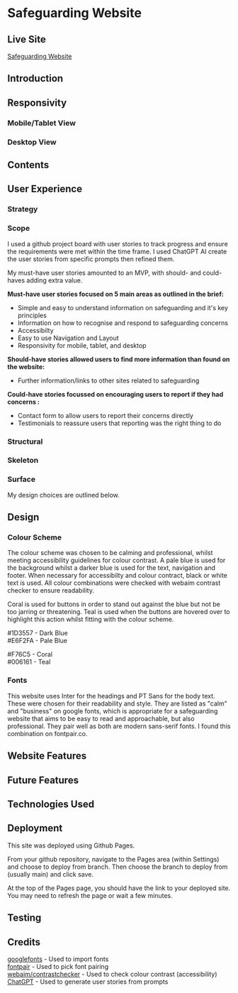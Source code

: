 # Safeguarding Website

## Live Site

[Safeguarding Website](https://rosietrainor.github.io/safeguarding-project/)

## Introduction

## Responsivity
### Mobile/Tablet View
### Desktop View

## Contents

## User Experience

### Strategy
<!-- what are goals -->

### Scope

I used a github project board with user stories to track progress and ensure the requirements were met within the time frame. I used ChatGPT AI create the user stories from specific prompts then refined them.

 My must-have user stories amounted to an MVP, with should- and could-haves adding extra value.

**Must-have user stories focused on 5 main areas as outlined in the brief:**
- Simple and easy to understand information on safeguarding and it's key principles
- Information on how to recognise and respond to safeguarding concerns
- Accessibilty 
- Easy to use Navigation and Layout
- Responsivity for mobile, tablet, and desktop

**Should-have stories allowed users to find more information than found on the website:**
- Further information/links to other sites related to safeguarding

**Could-have stories focussed on encouraging users to report if they had concerns :**
- Contact form to allow users to report their concerns directly
- Testimonials to reassure users that reporting was the right thing to do

### Structural 
<!-- basic since one-page site but write about navigation/structure of site -->

### Skeleton
<!-- used wireframes -->

### Surface 
 
My design choices are outlined below. 

## Design

### Colour Scheme

The colour scheme was chosen to be calming and professional, whilst meeting accessibility guidelines for colour contrast. A pale blue is used for the background whilst a darker blue is used for the text, navigation and footer. When necessary for accessibilty and colour contract, black or white text is used. All colour combinations were checked with webaim contrast checker to ensure readability.<br>

Coral is used for buttons in order to stand out against the blue but not be too jarring or threatening. Teal is used when the buttons are hovered over to highlight this action whilst fitting with the colour scheme. 

#1D3557 - Dark Blue <br>
#E6F2FA - Pale Blue <br>
<!-- #A8B6C1 - for icons -->
#F76C5 - Coral <br>
#006161 - Teal <br>

### Fonts
This website uses Inter for the headings and PT Sans for the body text. These were chosen for their readability and style. They are listed as "calm" and "business" on google fonts, which is appropriate for a safeguarding website that aims to be easy to read and approachable, but also professional. They pair well as both are modern sans-serif fonts. I found this combination on fontpair.co.

## Website Features

## Future Features

## Technologies Used

## Deployment

This site was deployed using Github Pages. 

From your github repository, navigate to the Pages area (within Settings) and choose to deploy from branch. Then choose the branch to deploy from (usually main) and click save.

At the top of the Pages page, you should have the link to your deployed site. You may need to refresh the page or wait a few minutes.

## Testing 

## Credits

[googlefonts](https://fonts.google.com/) - Used to import fonts <br>
[fontpair](https://fontpair.co/) - Used to pick font pairing <br>
[webaim/contrastchecker](https://webaim.org/resources/contrastchecker/) - Used to check colour contrast (accessibility) <br>
[ChatGPT](https://chatgpt.com/) - Used to generate user stories from prompts
<!-- AI generated images - copilot -->


